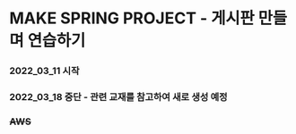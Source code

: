 # MAKE SPRING PROJECT - 게시판 만들며 연습하기  
### 2022_03_11 시작  
### 2022_03_18 중단 - 관련 교재를 참고하여 새로 생성 예정  
### ~~AWS~~  